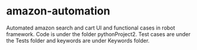 # amazon-automation
Automated amazon search and cart UI and functional cases in robot framework.
Code is under the folder pythonProject2.
Test cases are under the Tests folder and keywords are under Keywords folder. 
